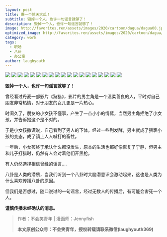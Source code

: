 ```yaml
---
layout: post
title: 爆一个惊天大瓜！
subtitle: 毁掉一个人，也许一句谣言就够了！
description: 毁掉一个人，也许一句谣言就够了！
image: http://favorites.ren/assets/images/2020/cartoon/dagua/dagua00.jpeg
optimized_image: http://favorites.ren/assets/images/2020/cartoon/dagua/dagua00.jpeg
category: work
tags:
  - 职场
  - 八卦
  - 办公室
author: laughyouth
---
```


![](http://favorites.ren/assets/images/2020/cartoon/dagua/dagua01.jpg)
![](http://favorites.ren/assets/images/2020/cartoon/dagua/dagua02.jpg)
![](http://favorites.ren/assets/images/2020/cartoon/dagua/dagua03.jpg)
![](http://favorites.ren/assets/images/2020/cartoon/dagua/dagua04.jpg)
![](http://favorites.ren/assets/images/2020/cartoon/dagua/dagua05.jpg)
![](http://favorites.ren/assets/images/2020/cartoon/dagua/dagua06.jpg)
![](http://favorites.ren/assets/images/2020/cartoon/dagua/dagua07.jpg)
![](http://favorites.ren/assets/images/2020/cartoon/dagua/dagua08.jpg)
![](http://favorites.ren/assets/images/2020/cartoon/dagua/dagua09.jpg)
![](http://favorites.ren/assets/images/2020/cartoon/dagua/dagua10.jpg)
![](http://favorites.ren/assets/images/2020/cartoon/dagua/dagua11.jpg)
![](http://favorites.ren/assets/images/2020/cartoon/dagua/dagua12.jpg)
![](http://favorites.ren/assets/images/2020/cartoon/dagua/dagua13.jpg)
![](http://favorites.ren/assets/images/2020/cartoon/dagua/dagua14.jpg)
![](http://favorites.ren/assets/images/2020/cartoon/dagua/dagua15.jpg)
![](http://favorites.ren/assets/images/2020/cartoon/dagua/dagua16.jpg)
![](http://favorites.ren/assets/images/2020/cartoon/dagua/dagua17.jpg)
![](http://favorites.ren/assets/images/2020/cartoon/dagua/dagua18.jpg)
![](http://favorites.ren/assets/images/2020/cartoon/dagua/dagua19.jpg)

**毁掉一个人，也许一句谣言就够了！**
 
曾经看过丹麦一部影片《狩猎》，影片的男主角是一个温柔善良的人，平时对自己朋友非常热情，对于朋友的女儿更是一片热心。
 
时间久了，朋友的小女孩不懂事，产生了一点小小的情愫，当然男主角拒绝了小女孩，并告诉她这个是不对的。
 
于是小女孩撒谎说，自己看到了男人的下体，经过一些列发酵，男主就成了猥亵小孩的变态，成了镇上人人喊打的畜牲。
 
一年后，小女孩终于承认什么都没发生，原本的生活也都好像恢复了宁静，但男主和儿子打猎时，仍然有人会对着他们开黑枪。
 
有人仍然选择相信曾经的谣言....
 
八卦是人类的潜质，当我们听到一个八卦时大脑潜意识会激动起来，这也是人类为什么喜欢传播八卦的原因。
 
但我们是否想过，随口说过的一句谣言，经过无数人的传播后，有可能会害死一个人。
 
**谨慎传播未经确认的消息。**


>作者：不会笑青年 | 漫画师：Jennyfish
>
>**本文原创公众号：不会笑青年，授权转载请联系微信(laughyouth369)**